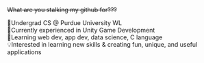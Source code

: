 <s>What are you stalking my github for???</s>

<p>
  🚂Undergrad CS @ Purdue University WL
  <br>
  🧠Currently experienced in Unity Game Development
  <br>
  📖Learning web dev, app dev, data science, C language
  <br>
  💡Interested in learning new skills & creating fun, unique, and useful applications
</p>



<!---
ng-daniel/ng-daniel is a ✨ special ✨ repository because its `README.md` (this file) appears on your GitHub profile.
You can click the Preview link to take a look at your changes.
--->
